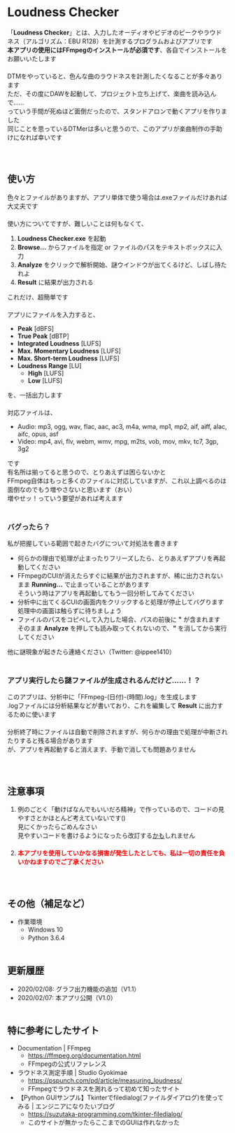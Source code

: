 # Loudness Checker
「**Loudness Checker**」とは、入力したオーディオやビデオのピークやラウドネス（アルゴリズム：EBU R128）を計測するプログラムおよびアプリです  
**本アプリの使用にはFFmpegのインストールが必須です**、各自でインストールをお願いいたします  
  　  
DTMをやっていると、色んな曲のラウドネスを計測したくなることが多々あります  
ただ、その度にDAWを起動して、プロジェクト立ち上げて、楽曲を読み込んで……  
っていう手間が死ぬほど面倒だったので、スタンドアロンで動くアプリを作りました  
同じことを思っているDTMerは多いと思うので、このアプリが楽曲制作の手助けになれば幸いです  
  　  
  　  
## 使い方
色々とファイルがありますが、アプリ単体で使う場合は.exeファイルだけあれば大丈夫です  
  　  
使い方についてですが、難しいことは何もなくて、
1. **Loudness Checker.exe** を起動
2. **Browse…** からファイルを指定 or ファイルのパスをテキストボックスに入力
3. **Analyze** をクリックで解析開始、謎ウインドウが出てくるけど、しばし待たれよ
4. **Result** に結果が出力される
  
これだけ、超簡単です  
  　  
アプリにファイルを入力すると、
- **Peak** \[dBFS]
- **True Peak** \[dBTP]
- **Integrated Loudness** \[LUFS]
- **Max. Momentary Loudness** \[LUFS]
- **Max. Short-term Loudness** \[LUFS]
- **Loudness Range** \[LU]
  - **High** \[LUFS]
  - **Low** \[LUFS]
  
を、一括出力します  
  　  
対応ファイルは、  
- Audio: mp3, ogg, wav, flac, aac, ac3, m4a, wma, mp1, mp2, aif, aiff, alac, aifc, opus, asf  
- Video: mp4, avi, flv, webm, wmv, mpg, m2ts, vob, mov, mkv, tc7, 3gp, 3g2

です  
有名所は揃ってると思うので、とりあえずは困らないかと  
FFmpeg自体はもっと多くのファイルに対応していますが、これ以上調べるのは面倒なのでもう増やさないと思います（おい）  
増やせッ！っていう要望があれば考えます  
  　  
### バグったら？
私が把握している範囲で起きたバグについて対処法を書きます
- 何らかの理由で処理が止まったりフリーズしたら、とりあえずアプリを再起動してください
- FFmpegのCUIが消えたらすぐに結果が出力されますが、稀に出力されないまま **Running…** で止まっていることがあります  
そういう時はアプリを再起動してもう一回分析してみてください
- 分析中に出てくるCUIの画面内をクリックすると処理が停止してバグります  
処理中の画面は触らずに待ちましょう  
- ファイルのパスをコピぺして入力した場合、パスの前後に **"** が含まれます  
そのまま **Analyze** を押しても読み取ってくれないので、**"** を消してから実行してください

他に謎現象が起きたら連絡ください（Twitter: @ippee1410）  
  　  
### アプリ実行したら謎ファイルが生成されるんだけど……！？
このアプリは、分析中に「FFmpeg-(日付)-(時間).log」を生成します  
.logファイルには分析結果などが書いており、これを編集して **Result** に出力するために使います  
  　  
分析終了時にファイルは自動で削除されますが、何らかの理由で処理が中断されたりすると残る場合があります  
が、アプリを再起動すると消えます、手動で消しても問題ありません  
  　  
  　  
## 注意事項
1. 例のごとく「動けばなんでもいいだろ精神」で作っているので、コードの見やすさとかほとんど考えていないです()  
見にくかったらごめんなさい  
見やすいコードを書けるようになったら改訂する<u>かも</u>しれません  
  　  
2. <font color="red">**本アプリを使用していかなる損害が発生したとしても、私は一切の責任を負いかねますのでご了承ください**</font>  
  　  
  　  
## その他（補足など）
- 作業環境
  - Windows 10
  - Python 3.6.4
  　  
  　  
## 更新履歴
- 2020/02/08: グラフ出力機能の追加（V1.1）
- 2020/02/07: 本アプリ公開（V1.0）
  　  
  　  
## 特に参考にしたサイト
- Documentation | FFmpeg
  - https://ffmpeg.org/documentation.html
  - FFmpegの公式リファレンス
- ラウドネス測定手順 | Studio Gyokimae
  - https://pspunch.com/pd/article/measuring_loudness/
  - FFmpegでラウドネスを測れるって初めて知ったサイト
- 【Python GUIサンプル】Tkinterでfiledialog(ファイルダイアログ)を使ってみる | エンジニアになりたいブログ
  - https://suzutaka-programming.com/tkinter-filedialog/
  - このサイトが無かったらここまでのGUIは作れなかった
